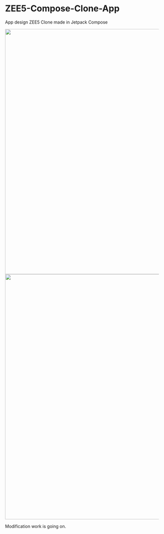 # ZEE5-Compose-Clone-App
App design ZEE5 Clone made in Jetpack Compose

<p float="left">

<img src="https://user-images.githubusercontent.com/25154589/149147127-8deda237-6b2a-42aa-9ec4-9183aae71df2.jpg" width="800" />
 
<img src="https://user-images.githubusercontent.com/25154589/149147289-5dc63510-5743-48a8-81c2-6889484a37e9.jpg" width="800" />
  
 </p>
 
 Modification work is going on.





